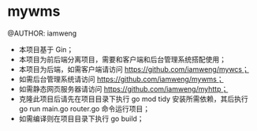 # mywms
@AUTHOR: iamweng

- 本项目基于 Gin；
- 本项目为前后端分离项目，需要和客户端和后台管理系统搭配使用；
- 本项目为后端，如需客户端请访问 https://github.com/iamweng/mywcs；
- 如需后台管理系统请访问 https://github.com/iamweng/mywms；
- 如需静态网页服务器请访问 https://github.com/iamweng/myhttp；
- 克隆此项目后请先在项目目录下执行 go mod tidy 安装所需依赖，其后执行 go run main.go router.go 命令运行项目；
- 如需编译则在项目目录下执行 go build；
